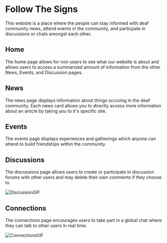 # Follow The Signs

This website is a place where the people can stay informed with deaf community news, attend events in the community, and particpate in discussions or chats amongst each other.

## Home

The home page allows for non-users to see what our website is about and allows users to access a summarized amount of information from the other News, Events, and Discussion pages.

## News

The news page displays information about things occuring in the deaf community. Each news card allows you to directly access more information about an article by taking you to it's specific site.

## Events

The events page displays experiences and gatherings which anyone can attend to build friendships within the community.

## Discussions

The discussions page allows users to create or participate in discussion forums with other users and may delete their own comments if they choose to.

![DiscussionGIF](https://user-images.githubusercontent.com/83432261/139522112-d89f5e6b-8336-440f-a67a-33b42d4fc630.gif)

## Connections

The connections page encourages users to take part in a global chat where they can talk to other users in real time.

![ConnectionsGIF](https://user-images.githubusercontent.com/83432261/139522145-a8bf2e2c-c4e8-40e7-a941-c4c6aed4c911.gif)
